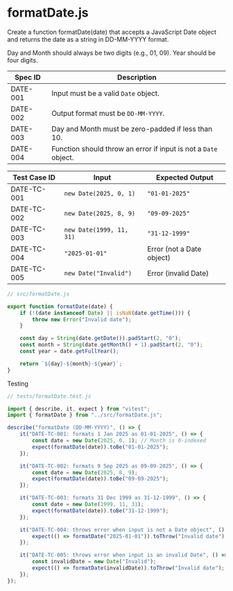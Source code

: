 # formatDate.js

Create a function formatDate(date) that accepts a JavaScript Date object and returns the date as a string in DD-MM-YYYY format.

Day and Month should always be two digits (e.g., 01, 09).
Year should be four digits.

| Spec ID  | Description                                                     |
| -------- | --------------------------------------------------------------- |
| DATE-001 | Input must be a valid `Date` object.                            |
| DATE-002 | Output format must be `DD-MM-YYYY`.                             |
| DATE-003 | Day and Month must be zero-padded if less than 10.              |
| DATE-004 | Function should throw an error if input is not a `Date` object. |

| Test Case ID | Input                    | Expected Output           |
| ------------ | ------------------------ | ------------------------- |
| DATE-TC-001  | `new Date(2025, 0, 1)`   | `"01-01-2025"`            |
| DATE-TC-002  | `new Date(2025, 8, 9)`   | `"09-09-2025"`            |
| DATE-TC-003  | `new Date(1999, 11, 31)` | `"31-12-1999"`            |
| DATE-TC-004  | `"2025-01-01"`           | Error (not a Date object) |
| DATE-TC-005  | `new Date("Invalid")`    | Error (invalid Date)      |

```js
// src/formatDate.js

export function formatDate(date) {
	if (!(date instanceof Date) || isNaN(date.getTime())) {
		throw new Error("Invalid date");
	}

	const day = String(date.getDate()).padStart(2, "0");
	const month = String(date.getMonth() + 1).padStart(2, "0");
	const year = date.getFullYear();

	return `${day}-${month}-${year}`;
}
```

Testing

```js
// tests/formatDate.test.js

import { describe, it, expect } from "vitest";
import { formatDate } from "../src/formatDate.js";

describe("formatDate (DD-MM-YYYY)", () => {
	it("DATE-TC-001: formats 1 Jan 2025 as 01-01-2025", () => {
		const date = new Date(2025, 0, 1); // Month is 0-indexed
		expect(formatDate(date)).toBe("01-01-2025");
	});

	it("DATE-TC-002: formats 9 Sep 2025 as 09-09-2025", () => {
		const date = new Date(2025, 8, 9);
		expect(formatDate(date)).toBe("09-09-2025");
	});

	it("DATE-TC-003: formats 31 Dec 1999 as 31-12-1999", () => {
		const date = new Date(1999, 11, 31);
		expect(formatDate(date)).toBe("31-12-1999");
	});

	it("DATE-TC-004: throws error when input is not a Date object", () => {
		expect(() => formatDate("2025-01-01")).toThrow("Invalid date");
	});

	it("DATE-TC-005: throws error when input is an invalid Date", () => {
		const invalidDate = new Date("Invalid");
		expect(() => formatDate(invalidDate)).toThrow("Invalid date");
	});
});
```
